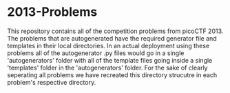2013-Problems
=============
This repository contains all of the competition problems from picoCTF 2013. The problems that are autogenerated have the required generator file and templates in their local directories. In an actual deployment using these problems all of the autogenerator .py files would go in a single 'autogenerators' folder with all of the template files going inside a single 'templates' folder in the 'autogenerators' folder. For the sake of clearly seperating all problems we have recreated this directory strucutre in each problem's respective directory.
